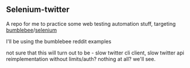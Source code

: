 ## Selenium-twitter

A repo for me to practice some web testing automation stuff, targeting [bumblebee](https://github.com/Bumblebee/Bumblebee)/[selenium](http://www.seleniumhq.org/)

I'll be using the bumblebee reddit examples

not sure that this will turn out to be - slow twitter cli client, slow twitter api reimplementation without limits/auth? nothing at all? we'll see.